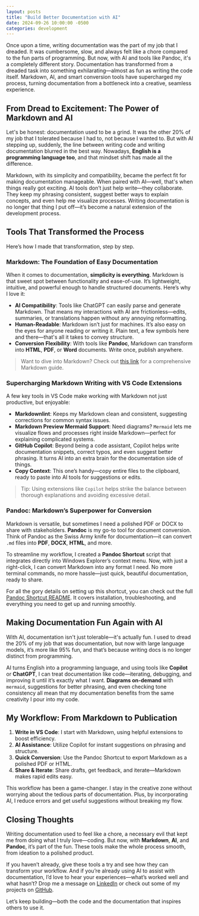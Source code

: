 ```yaml
---
layout: posts
title: "Build Better Documentation with AI"
date: 2024-09-26 10:00:00 -0500
categories: development
---
```


Once upon a time, writing documentation was the part of my job that I dreaded. It was cumbersome, slow, and always felt like a chore compared to the fun parts of programming. But now, with AI and tools like Pandoc, it's a completely different story. Documentation has transformed from a dreaded task into something exhilarating—almost as fun as writing the code itself. Markdown, AI, and smart conversion tools have supercharged my process, turning documentation from a bottleneck into a creative, seamless experience.

## From Dread to Excitement: The Power of Markdown and AI

Let's be honest: documentation used to be a grind. It was the other 20% of my job that I tolerated because I had to, not because I wanted to. But with AI stepping up, suddenly, the line between writing code and writing documentation blurred in the best way. Nowadays, **English is a programming language too**, and that mindset shift has made all the difference.

Markdown, with its simplicity and compatibility, became the perfect fit for making documentation manageable. When paired with AI—well, that's when things really got exciting. AI tools don’t just help write—they collaborate. They keep my phrasing consistent, suggest better ways to explain concepts, and even help me visualize processes. Writing documentation is no longer that thing I put off—it’s become a natural extension of the development process.

## Tools That Transformed the Process

Here’s how I made that transformation, step by step.

### Markdown: The Foundation of Easy Documentation

When it comes to documentation, **simplicity is everything**. Markdown is that sweet spot between functionality and ease-of-use. It’s lightweight, intuitive, and powerful enough to handle structured documents. Here’s why I love it:

- **AI Compatibility**: Tools like ChatGPT can easily parse and generate Markdown. That means my interactions with AI are frictionless—edits, summaries, or translations happen without any annoying reformatting.
- **Human-Readable**: Markdown isn’t just for machines. It’s also easy on the eyes for anyone reading or writing it. Plain text, a few symbols here and there—that's all it takes to convey structure.
- **Conversion Flexibility**: With tools like **Pandoc**, Markdown can transform into **HTML**, **PDF**, or **Word** documents. Write once, publish anywhere.

> Want to dive into Markdown? Check out [this link](https://www.markdownguide.org) for a comprehensive Markdown guide.

### Supercharging Markdown Writing with VS Code Extensions

A few key tools in VS Code make working with Markdown not just productive, but enjoyable:

- **Markdownlint**: Keeps my Markdown clean and consistent, suggesting corrections for common syntax issues.
- **Markdown Preview Mermaid Support**: Need diagrams? `Mermaid` lets me visualize flows and processes right inside Markdown—perfect for explaining complicated systems.
- **GitHub Copilot**: Beyond being a code assistant, Copilot helps write documentation snippets, correct typos, and even suggest better phrasing. It turns AI into an extra brain for the documentation side of things.
- **Copy Context**: This one’s handy—copy entire files to the clipboard, ready to paste into AI tools for suggestions or edits.

> Tip: Using extensions like `Copilot` helps strike the balance between thorough explanations and avoiding excessive detail.

### Pandoc: Markdown’s Superpower for Conversion

Markdown is versatile, but sometimes I need a polished PDF or DOCX to share with stakeholders. **Pandoc** is my go-to tool for document conversion. Think of Pandoc as the Swiss Army knife for documentation—it can convert `.md` files into **PDF**, **DOCX**, **HTML**, and more.

To streamline my workflow, I created a **Pandoc Shortcut** script that integrates directly into Windows Explorer’s context menu. Now, with just a right-click, I can convert Markdown into any format I need. No more terminal commands, no more hassle—just quick, beautiful documentation, ready to share.

For all the gory details on setting up this shortcut, you can check out the full [Pandoc Shortcut README](https://github.com/radleta/web/blob/main/projects/pandoc-shortcut/README.md). It covers installation, troubleshooting, and everything you need to get up and running smoothly.

## Making Documentation Fun Again with AI

With AI, documentation isn't just tolerable—it's actually fun. I used to dread the 20% of my job that was documentation, but now with large language models, it’s more like 95% fun, and that’s because writing docs is no longer distinct from programming.

AI turns English into a programming language, and using tools like **Copilot** or **ChatGPT**, I can treat documentation like code—iterating, debugging, and improving it until it’s exactly what I want. **Diagrams on-demand** with `mermaid`, suggestions for better phrasing, and even checking tone consistency all mean that my documentation benefits from the same creativity I pour into my code.

## My Workflow: From Markdown to Publication

1. **Write in VS Code**: I start with Markdown, using helpful extensions to boost efficiency.
2. **AI Assistance**: Utilize Copilot for instant suggestions on phrasing and structure.
3. **Quick Conversion**: Use the Pandoc Shortcut to export Markdown as a polished PDF or HTML.
4. **Share & Iterate**: Share drafts, get feedback, and iterate—Markdown makes rapid edits easy.

This workflow has been a game-changer. I stay in the creative zone without worrying about the tedious parts of documentation. Plus, by incorporating AI, I reduce errors and get useful suggestions without breaking my flow.

## Closing Thoughts

Writing documentation used to feel like a chore, a necessary evil that kept me from doing what I truly love—coding. But now, with **Markdown**, **AI**, and **Pandoc**, it’s part of the fun. These tools make the whole process smooth, from ideation to a polished product.

If you haven’t already, give these tools a try and see how they can transform your workflow. And if you’re already using AI to assist with documentation, I’d love to hear your experiences—what’s worked well and what hasn’t? Drop me a message on [LinkedIn](https://www.linkedin.com/in/radleta) or check out some of my projects on [GitHub](https://github.com/radleta).

Let’s keep building—both the code and the documentation that inspires others to use it.
